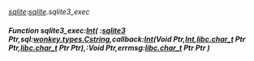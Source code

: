 _[sqlite](../../modules/sqlite/sqlite-module.md):[sqlite](../../modules/sqlite/sqlite-module.md).sqlite3\_exec_
##### Function sqlite3\_exec:[Int](../../modules/wonkey/wonkey-types-int.md)( :[sqlite3](../../modules/sqlite/sqlite-sqlite3.md) Ptr,sql:[wonkey.types.Cstring](../../modules/wonkey/wonkey-types-cstring.md),callback:[Int](../../modules/wonkey/wonkey-types-int.md)(Void Ptr,[Int](../../modules/wonkey/wonkey-types-int.md),[libc.char_t](../../modules/libc/libc-char_t.md) Ptr Ptr,[libc.char_t](../../modules/libc/libc-char_t.md) Ptr Ptr),:Void Ptr,errmsg:[libc.char_t](../../modules/libc/libc-char_t.md) Ptr Ptr )
